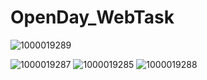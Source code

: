 # OpenDay_WebTask
![1000019289](https://github.com/user-attachments/assets/32678b98-38fd-42fb-8cb5-92eba9b86f9e)

![1000019287](https://github.com/user-attachments/assets/ddba5963-6fc5-493a-90a7-681fbeeaf009)
![1000019285](https://github.com/user-attachments/assets/83a3e824-c7e7-498f-9dda-70e57b94e630)
![1000019288](https://github.com/user-attachments/assets/f17b89b9-6c3a-4bbd-afb7-403148d7c499)
